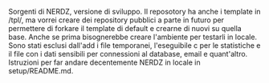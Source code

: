 Sorgenti di NERDZ, versione di sviluppo.
Il reposotory ha anche i template in /tpl/, ma vorrei creare dei repository pubblici a parte in futuro per permettere di forkare il template di default e crearne di nuovi su quella base.
Anche se prima bisognerebbe creare l'ambiente per testarli in locale.
Sono stati esclusi dall'add i file temporanei, l'eseguibile c per le statistiche e il file con i dati sensibili per connessioni al database, email e quant'altro.
Istruzioni per far andare decentemente NERDZ in locale in setup/README.md.
